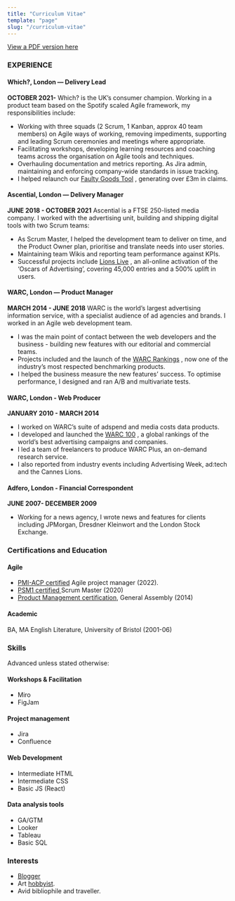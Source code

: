 ```yaml
---
title: "Curriculum Vitae"
template: "page"
slug: "/curriculum-vitae"
---
```


[View a PDF version here](https://josephclift.com/media/josephclift_cv_onepage_2022.pdf)
### EXPERIENCE
#### Which?, London — Delivery Lead
**OCTOBER 2021-**
Which? is the UK’s consumer champion. Working in a product team based on the Spotify scaled Agile framework, my responsibilities include:
* Working with three squads (2 Scrum, 1 Kanban, approx 40 team members) on Agile ways of working, removing impediments, supporting and leading Scrum ceremonies and meetings where appropriate.
* Facilitating workshops, developing learning resources and coaching teams across the organisation  on Agile tools and techniques.
* Overhauling documentation and metrics reporting. As Jira admin, maintaining and enforcing company-wide standards in issue tracking.
* I helped relaunch our  [Faulty Goods Tool](https://josephclift.com/projects) , generating over £3m in claims.

#### Ascential, London — Delivery Manager
**JUNE 2018 - OCTOBER 2021**
Ascential is a FTSE 250-listed media company. I worked with the advertising unit, building and shipping digital tools with two Scrum teams:
* As Scrum Master, I helped the development team to deliver on time, and the Product Owner plan, prioritise and translate needs into user stories. 
* Maintaining team Wikis and reporting team performance against KPIs.
* Successful projects include  [Lions Live](https://josephclift.com/projects) , an all-online activation of the ‘Oscars of Advertising’, covering 45,000 entries and a 500% uplift in users.

#### WARC, London — Product Manager
**MARCH 2014 - JUNE 2018**
WARC is the world’s largest advertising information service, with a specialist audience of ad agencies and brands. I worked in an Agile web development team.
* I was the main point of contact between the web developers and the business - building new features with our editorial and commercial teams.
* Projects included and the launch of the  [WARC Rankings](https://josephclift.com/projects) , now one of the industry’s most respected benchmarking products.
* I helped the business measure the new features’ success. To optimise performance, I designed and ran A/B and multivariate tests.

#### WARC, London - Web Producer
**JANUARY 2010 - MARCH 2014**
* I worked on WARC’s suite of adspend and media costs data products. 
* I developed and launched the  [WARC 100](https://www.warc.com/warc100) , a global rankings of the world’s best advertising campaigns and companies.
* I led a team of freelancers to produce WARC Plus, an on-demand research service. 
* I also reported from industry events including Advertising Week, ad:tech and the Cannes Lions.

#### Adfero, London - Financial Correspondent
**JUNE 2007- DECEMBER 2009**
* Working for a news agency, I wrote news and features for clients including JPMorgan, Dresdner Kleinwort and the London Stock Exchange.

### Certifications and Education
#### Agile  
* [PMI-ACP certified](https://josephclift.com/media/josephclift_PMI-ACP_certificate.pdf)  Agile project manager (2022).
* [PSM1 certified ](https://josephclift.com/media/josephclift_PSMI_certificate.pdf) Scrum Master (2020)
* [Product Management certification](/media/josephclift_GA_certificate.pdf), General Assembly (2014)

#### Academic
BA, MA English Literature, University of Bristol (2001-06)

### Skills
Advanced unless stated otherwise:
#### Workshops & Facilitation
* Miro
* FigJam

#### Project management
* Jira
* Confluence

#### Web Development
* Intermediate HTML
* Intermediate CSS
* Basic JS (React)

#### Data analysis tools
* GA/GTM
* Looker
* Tableau
* Basic SQL

### Interests
* [Blogger](http://josephclift.com/)  
* Art  [hobbyist](https://artangled.com/). 
* Avid bibliophile and traveller.
